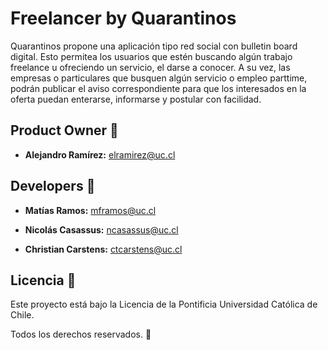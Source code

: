 # Freelancer by Quarantinos

Quarantinos propone una aplicación tipo red social con bulletin board digital. Esto permitea los usuarios que estén buscando algún trabajo freelance u ofreciendo un servicio, el darse a conocer. A su vez, las empresas o particulares que busquen algún servicio o empleo parttime, podrán publicar el aviso correspondiente para que los interesados en la oferta puedan enterarse, informarse y postular con facilidad.

## Product Owner :robot:

* **Alejandro Ramírez:** elramirez@uc.cl

## Developers :construction_worker:

* **Matías Ramos:** mframos@uc.cl 

* **Nicolás Casassus:** ncasassus@uc.cl 

* **Christian Carstens:** ctcarstens@uc.cl 



## Licencia 📄

Este proyecto está bajo la Licencia de la Pontificia Universidad Católica de Chile.

Todos los derechos reservados. :pencil:
